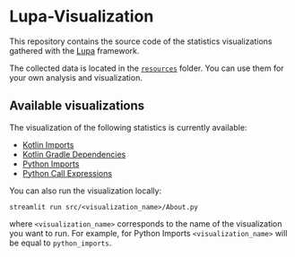 # Lupa-Visualization
This repository contains the source code of the statistics visualizations gathered with the [Lupa](https://github.com/JetBrains-Research/Lupa) framework. 

The collected data is located in the [`resources`](./resources) folder. You can use them for your own analysis and visualization.

## Available visualizations
The visualization of the following statistics is currently available:
- [Kotlin Imports](https://share.streamlit.io/girz0n/lupa-visualization/main/src/kotlin_imports/About.py)
- [Kotlin Gradle Dependencies](https://share.streamlit.io/girz0n/lupa-visualization/main/src/kotlin_gradle_dependencies/About.py)
- [Python Imports](https://share.streamlit.io/girz0n/lupa-visualization/main/src/python_imports/About.py)
- [Python Call Expressions](https://share.streamlit.io/girz0n/lupa-visualization/main/src/python_call_expressions/About.py)

You can also run the visualization locally:
```
streamlit run src/<visualization_name>/About.py
```
where `<visualization_name>` corresponds to the name of the visualization you want to run. For example, for Python Imports `<visualization_name>` will be equal to `python_imports`.
